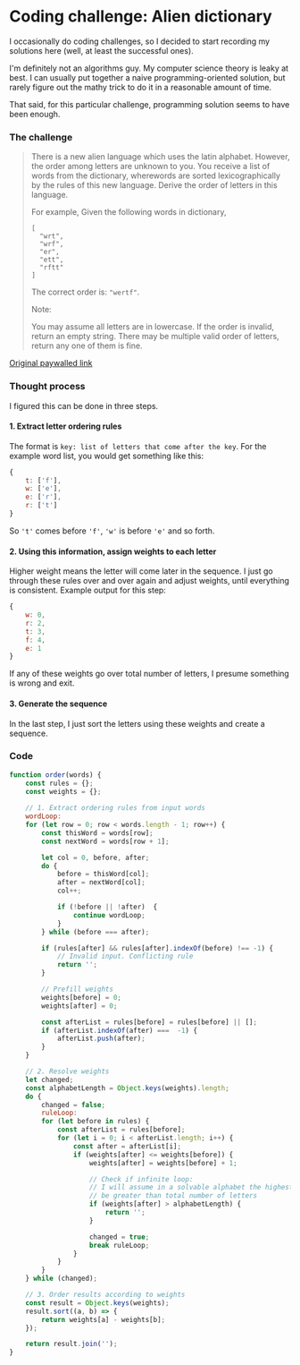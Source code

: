 # Coding challenge: Alien dictionary

I occasionally do coding challenges, so I decided to start recording my solutions here (well, at least the successful ones).

I'm definitely not an algorithms guy. My computer science theory is leaky at best. I can usually put together a naive programming-oriented solution, but rarely figure out the mathy trick to do it in a reasonable amount of time.

That said, for this particular challenge, programming solution seems to have been enough.

### The challenge

> There is a new alien language which uses the latin alphabet. However, the order among letters are unknown to you. You receive a list of words from the dictionary, wherewords are sorted lexicographically by the rules of this new language. Derive the order of letters in this language.
> 
> For example,
Given the following words in dictionary,
> 
> ```
> [
> 	"wrt",
> 	"wrf",
> 	"er",
> 	"ett",
> 	"rftt"
> ]
> ```
> 
> The correct order is: `"wertf"`.
> 
> Note:
> 
> You may assume all letters are in lowercase.
> If the order is invalid, return an empty string.
> There may be multiple valid order of letters, return any one of them is fine.

[Original paywalled link](https://leetcode.com/problems/alien-dictionary/)

### Thought process

I figured this can be done in three steps.

#### 1. Extract letter ordering rules

The format is `key: list of letters that come after the key`. For the example word list, you would get something like this:

```javascript
{
	t: ['f'],
	w: ['e'],
	e: ['r'],
	r: ['t']
}
```

So `'t'` comes before `'f'`, `'w'` is before `'e'` and so forth.

#### 2. Using this information, assign weights to each letter

Higher weight means the letter will come later in the sequence. I just go through these rules over and over again and adjust weights, until everything is consistent. Example output for this step:

```javascript
{
	w: 0,
	r: 2,
	t: 3,
	f: 4,
	e: 1
}
```

If any of these weights go over total number of letters, I presume something is wrong and exit.

#### 3. Generate the sequence

In the last step, I just sort the letters using these weights and create a sequence.

### Code

```javascript
function order(words) {
	const rules = {};
	const weights = {};
	
	// 1. Extract ordering rules from input words
	wordLoop:
	for (let row = 0; row < words.length - 1; row++) {
		const thisWord = words[row];
		const nextWord = words[row + 1];

		let col = 0, before, after;
		do {
			before = thisWord[col];
			after = nextWord[col];
			col++;

			if (!before || !after)  {
				continue wordLoop;
			}
		} while (before === after);

		if (rules[after] && rules[after].indexOf(before) !== -1) {
			// Invalid input. Conflicting rule
			return '';
		}

		// Prefill weights
		weights[before] = 0;
		weights[after] = 0;

		const afterList = rules[before] = rules[before] || [];
		if (afterList.indexOf(after) ===  -1) {
			afterList.push(after);
		}
	}

	// 2. Resolve weights
	let changed;
	const alphabetLength = Object.keys(weights).length;
	do {
		changed = false;
		ruleLoop:
		for (let before in rules) {
			const afterList = rules[before];
			for (let i = 0; i < afterList.length; i++) {
				const after = afterList[i];
				if (weights[after] <= weights[before]) {
					weights[after] = weights[before] + 1;

					// Check if infinite loop:
					// I will assume in a solvable alphabet the highest index will never
					// be greater than total number of letters
					if (weights[after] > alphabetLength) {
						return '';
					}

					changed = true;
					break ruleLoop;
				}
			}
		}
	} while (changed);

	// 3. Order results according to weights
	const result = Object.keys(weights);
	result.sort((a, b) => {
		return weights[a] - weights[b];
	});

	return result.join('');
}
```
